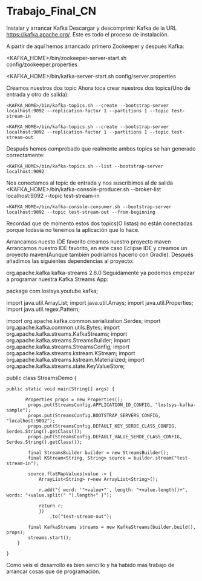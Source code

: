 # Trabajo_Final_CN
Instalar y arrancar Kafka
Descargar y descomprimir Kafka de la URL https://kafka.apache.org/. Este es todo el proceso de instalación.

A partir de aquí hemos arrancado primero Zookeeper y después Kafka:

<KAFKA_HOME>/bin/zookeeper-server-start.sh config/zookeeper.properties

<KAFKA_HOME>/bin/kafka-server-start.sh config/server.properties

Creamos nuestros dos topic
Ahora toca crear nuestros dos topics(Uno de entrada y otro de salida):

	<KAFKA_HOME>/bin/kafka-topics.sh --create --bootstrap-server localhost:9092 --replication-factor 1 --partitions 1 --topic test-stream-in

	<KAFKA_HOME>/bin/kafka-topics.sh --create --bootstrap-server localhost:9092 --replication-factor 1 --partitions 1 --topic test-stream-out
Después hemos comprobado que realmente ambos topics se han generado correctamente:

	<KAFKA_HOME>/bin/kafka-topics.sh --list --bootstrap-server localhost:9092
Nos conectamos al topic de entrada y nos suscribimos al de salida
	<KAFKA_HOME>/bin/kafka-console-producer.sh --broker-list localhost:9092 --topic test-stream-in

	<KAFKA_HOME>/bin/kafka-console-consumer.sh --bootstrap-server localhost:9092 --topic test-stream-out --from-beginning
Recordad que de momento estos dos topics(O listas) no están conectadas porque todaví­a no tenemos la aplicación que lo hace.

Arrancamos nuesto IDE favorito creamos nuestro proyecto maven
Arrancamos nuestro IDE favorito, en este caso Eclipse IDE y creamos un proyecto maven(Aunque también podrí­amos hacerlo con Gradle). Después añadimos las siguientes dependencias al proyecto:

<dependency>
	<groupId>org.apache.kafka</groupId>
	<artifactId>kafka-streams</artifactId>
	<version>2.6.0</version>
</dependency>
Seguidamente ya podemos empezar a programar nuestra Kafka Streams App:

package com.lostsys.youtube.kafka;

import java.util.ArrayList;
import java.util.Arrays;
import java.util.Properties;
import java.util.regex.Pattern;

import org.apache.kafka.common.serialization.Serdes;
import org.apache.kafka.common.utils.Bytes;
import org.apache.kafka.streams.KafkaStreams;
import org.apache.kafka.streams.StreamsBuilder;
import org.apache.kafka.streams.StreamsConfig;
import org.apache.kafka.streams.kstream.KStream;
import org.apache.kafka.streams.kstream.Materialized;
import org.apache.kafka.streams.state.KeyValueStore;

public class StreamsDemo {

	public static void main(String[] args) {

	       Properties props = new Properties();
	        props.put(StreamsConfig.APPLICATION_ID_CONFIG, "lostsys-kafka-sample");
	        props.put(StreamsConfig.BOOTSTRAP_SERVERS_CONFIG, "localhost:9092");
	        props.put(StreamsConfig.DEFAULT_KEY_SERDE_CLASS_CONFIG, Serdes.String().getClass());
	        props.put(StreamsConfig.DEFAULT_VALUE_SERDE_CLASS_CONFIG, Serdes.String().getClass());

	        final StreamsBuilder builder = new StreamsBuilder();
	        final KStream<String, String> source = builder.stream("test-stream-in");
	        
	        source.flatMapValues(value -> {
	        	ArrayList<String> r=new ArrayList<String>();
	        			
	        	r.add("{ word: '"+value+"', length: "+value.length()+", words: "+value.split(" ").length+" }");
	        			
	        	return r;
	        	})
	                .to("test-stream-out");

	        final KafkaStreams streams = new KafkaStreams(builder.build(), props);
	        streams.start();
		}	
	
	}
Como veis el desarrollo es bien sencillo y ha habido mas trabajo de arrancar cosas que de programación.

